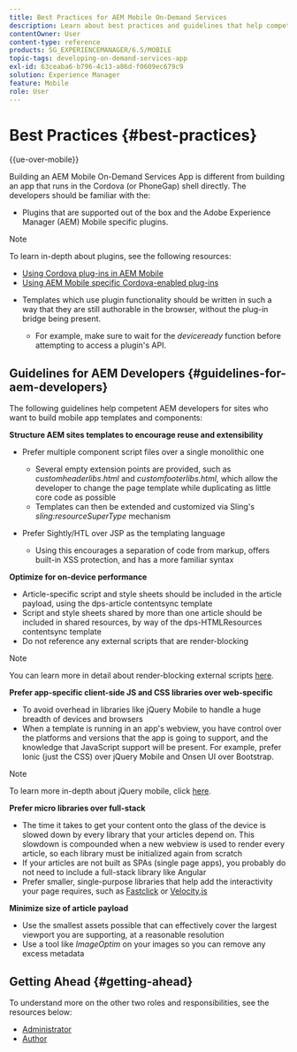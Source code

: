 ```yaml
---
title: Best Practices for AEM Mobile On-Demand Services
description: Learn about best practices and guidelines that help competent Adobe Experience Manager (AEM) developers for sites who want to build mobile app templates and components.
contentOwner: User
content-type: reference
products: SG_EXPERIENCEMANAGER/6.5/MOBILE
topic-tags: developing-on-demand-services-app
exl-id: 63ceaba6-b796-4c13-a86d-f0609ec679c9
solution: Experience Manager
feature: Mobile
role: User
---
```

# Best Practices {#best-practices}

{{ue-over-mobile}}

Building an AEM Mobile On-Demand Services App is different from building an app that runs in the Cordova (or PhoneGap) shell directly. The developers should be familiar with the:

* Plugins that are supported out of the box and the Adobe Experience Manager (AEM) Mobile specific plugins.

>[!NOTE]
>
>To learn in-depth about plugins, see the following resources:
>
>* [Using Cordova plug-ins in AEM Mobile](https://helpx.adobe.com/digital-publishing-solution/help/cordova-api.html)
>* [Using AEM Mobile specific Cordova-enabled plug-ins](https://helpx.adobe.com/digital-publishing-solution/help/app-runtime-api.html)
>

* Templates which use plugin functionality should be written in such a way that they are still authorable in the browser, without the plug-in bridge being present.

  * For example, make sure to wait for the *deviceready* function before attempting to access a plugin's API.

## Guidelines for AEM Developers {#guidelines-for-aem-developers}

The following guidelines help competent AEM developers for sites who want to build mobile app templates and components:

**Structure AEM sites templates to encourage reuse and extensibility**

* Prefer multiple component script files over a single monolithic one

  * Several empty extension points are provided, such as *customheaderlibs.html* and *customfooterlibs.html*, which allow the developer to change the page template while duplicating as little core code as possible
  * Templates can then be extended and customized via Sling's *sling:resourceSuperType* mechanism

* Prefer Sightly/HTL over JSP as the templating language

  * Using this encourages a separation of code from markup, offers built-in XSS protection, and has a more familiar syntax

**Optimize for on-device performance**

* Article-specific script and style sheets should be included in the article payload, using the dps-article contentsync template
* Script and style sheets shared by more than one article should be included in shared resources, by way of the dps-HTMLResources contentsync template
* Do not reference any external scripts that are render-blocking

>[!NOTE]
>
>You can learn more in detail about render-blocking external scripts [here](https://developers.google.com/speed/docs/insights/BlockingJS).

**Prefer app-specific client-side JS and CSS libraries over web-specific**

* To avoid overhead in libraries like jQuery Mobile to handle a huge breadth of devices and browsers
* When a template is running in an app's webview, you have control over the platforms and versions that the app is going to support, and the knowledge that JavaScript support will be present. For example, prefer Ionic (just the CSS) over jQuery Mobile and Onsen UI over Bootstrap.

>[!NOTE]
>
>To learn more in-depth about jQuery mobile, click [here](https://jquerymobile.com/browser-support/1.4/).

**Prefer micro libraries over full-stack**

* The time it takes to get your content onto the glass of the device is slowed down by every library that your articles depend on. This slowdown is compounded when a new webview is used to render every article, so each library must be initialized again from scratch
* If your articles are not built as SPAs (single page apps), you probably do not need to include a full-stack library like Angular
* Prefer smaller, single-purpose libraries that help add the interactivity your page requires, such as [Fastclick](https://github.com/ftlabs/fastclick) or [Velocity.js](https://velocityjs.org)

**Minimize size of article payload**

* Use the smallest assets possible that can effectively cover the largest viewport you are supporting, at a reasonable resolution
* Use a tool like *ImageOptim* on your images so you can remove any excess metadata

## Getting Ahead {#getting-ahead}

To understand more on the other two roles and responsibilities, see the resources below:

* [Administrator](/help/mobile/aem-mobile.md)
* [Author](/help/mobile/aem-mobile-on-demand.md)
